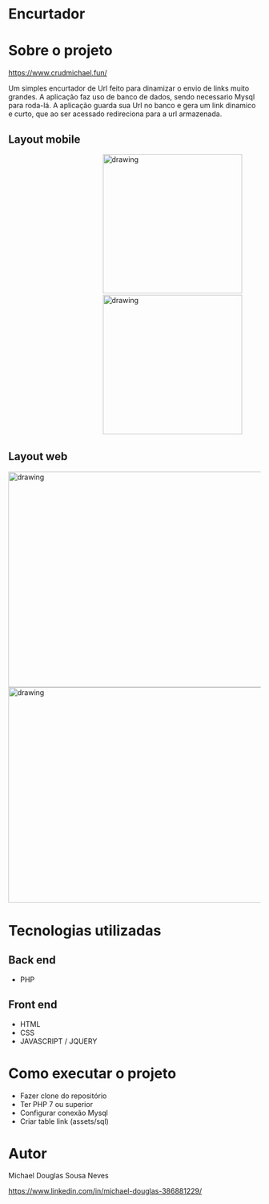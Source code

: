 # Encurtador

# Sobre o projeto

https://www.crudmichael.fun/

Um simples encurtador de Url feito para dinamizar o envio de links muito grandes. A aplicação faz uso de banco de dados, sendo necessario Mysql para roda-lá.
A aplicação guarda sua Url no banco e gera um link dinamico e curto, que ao ser acessado redireciona para a url armazenada.

## Layout mobile
 <div>⠀⠀⠀⠀⠀⠀⠀⠀⠀⠀⠀⠀⠀⠀⠀⠀⠀⠀
  <img src="https://www.imagemhost.com.br/images/2022/05/16/photo1652670425.jpg" alt="drawing" width="278"/>⠀⠀⠀⠀⠀⠀⠀⠀⠀⠀⠀⠀⠀⠀⠀⠀⠀⠀
  <img src="https://www.imagemhost.com.br/images/2022/05/16/photo1652670405.jpg" alt="drawing" width="278"/>
</div>

## Layout web
<img src="https://www.imagemhost.com.br/images/2022/05/16/encurtador1.png" alt="drawing" width="800" height="430"/>
<img src="https://www.imagemhost.com.br/images/2022/05/16/encurtado.png" alt="drawing" width="800" height="430"/>

# Tecnologias utilizadas
## Back end
- PHP
## Front end
- HTML
- CSS
- JAVASCRIPT / JQUERY

# Como executar o projeto

- Fazer clone do repositório
- Ter PHP 7 ou superior
- Configurar conexão Mysql
- Criar table link (assets/sql)

# Autor
Michael Douglas Sousa Neves

https://www.linkedin.com/in/michael-douglas-386881229/
